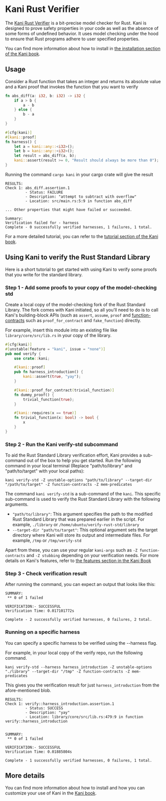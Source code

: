 # Kani Rust Verifier

The [Kani Rust Verifier](https://github.com/model-checking/kani) is a bit-precise model checker for Rust.
Kani is designed to prove safety properties in your code as well as
the absence of some forms of undefined behavior. It uses model checking under the hood to ensure that
Rust programs adhere to user specified properties.

You can find more information about how to install in [the installation section of the Kani book](https://model-checking.github.io/kani/install-guide.html).

## Usage

Consider a Rust function that takes an integer and returns its absolute value and
a Kani proof that invokes the function that you want to verify

``` rust
fn abs_diff(a: i32, b: i32) -> i32 {
    if a > b {
        a - b
    } else {
        b - a
    }
}

#[cfg(kani)]
#[kani::proof]
fn harness() {
    let a = kani::any::<i32>();
    let b = kani::any::<i32>();
    let result = abs_diff(a, b);
    kani::assert(result >= 0, "Result should always be more than 0");
}
```

Running the command `cargo kani` in your cargo crate will give the result

```
RESULTS:
Check 1: abs_diff.assertion.1
         - Status: FAILURE
         - Description: "attempt to subtract with overflow"
         - Location: src/main.rs:5:9 in function abs_diff

... Other properties that might have failed or succeeded.

Summary:
Verification failed for - harness
Complete - 0 successfully verified harnesses, 1 failures, 1 total.
```

For a more detailed tutorial, you can refer to the [tutorial section of the Kani book](https://model-checking.github.io/kani/kani-tutorial.html).

## Using Kani to verify the Rust Standard Library

Here is a short tutorial to get started with using Kani to verify some proofs that you write for the standard library.

### Step 1 - Add some proofs to your copy of the model-checking std

Create a local copy of the model-checking fork of the Rust Standard Library. The fork comes with Kani initiated, so all you'll need to do is to call Kani's
building-block APIs (such as
`assert`, `assume`, `proof` and [function-contracts](https://github.com/model-checking/kani/blob/main/rfc/src/rfcs/0009-function-contracts.md) such as `proof_for_contract` and `fake_function`) directly.

For example, insert this module into an existing file like `library/core/src/lib.rs` in your copy of the library.

``` rust
#[cfg(kani)]
#[unstable(feature = "kani", issue = "none")]
pub mod verify {
    use crate::kani;

    #[kani::proof]
    pub fn harness_introduction() {
        kani::assert(true, "yay");
    }

    #[kani::proof_for_contract(trivial_function)]
    fn dummy_proof() {
        trivial_function(true);
    }

    #[kani::requires(x == true)]
    fn trivial_function(x: bool) -> bool {
        x
    }
}
```

### Step 2 - Run the Kani verify-std subcommand

To aid the Rust Standard Library verification effort, Kani provides a sub-command out of the box to help you get started.
Run the following command in your local terminal (Replace "path/to/library" and "path/to/target" with your local paths):

```
kani verify-std -Z unstable-options "path/to/library" --target-dir "/path/to/target" -Z function-contracts -Z mem-predicates
```

The command `kani verify-std` is a sub-command of the `kani`. This specific sub-command is used to verify the Rust Standard Library with the following arguments.

- `"path/to/library"`: This argument specifies the path to the modified Rust Standard Library that was prepared earlier in the script. For example, `./library` or `/home/ubuntu/verify-rust-std/library`
- `--target-dir "path/to/target"`: This optional argument sets the target directory where Kani will store its output and intermediate files. For example, `/tmp` or `/tmp/verify-std`

Apart from these, you can use your regular `kani-args` such as `-Z function-contracts` and `-Z stubbing` depending on your verification needs.
For more details on Kani's features, refer to [the features section in the Kani Book](https://model-checking.github.io/kani/reference/attributes.html)

### Step 3 - Check verification result

After running the command, you can expect an output that looks like this:

```
SUMMARY:
 ** 0 of 1 failed

VERIFICATION:- SUCCESSFUL
Verification Time: 0.017101772s

Complete - 2 successfully verified harnesses, 0 failures, 2 total.
```

### Running on a specific harness

You can specify a specific harness to be verified using the --harness flag.

For example, in your local copy of the verify repo, run the following command.
```
kani verify-std --harness harness_introduction -Z unstable-options "./library" --target-dir "/tmp" -Z function-contracts -Z mem-predicates
```

This gives you the verification result for just `harness_introduction` from the afore-mentioned blob.

```
RESULTS:
Check 1: verify::harness_introduction.assertion.1
         - Status: SUCCESS
         - Description: "yay"
         - Location: library/core/src/lib.rs:479:9 in function verify::harness_introduction


SUMMARY:
 ** 0 of 1 failed

VERIFICATION:- SUCCESSFUL
Verification Time: 0.01885804s

Complete - 1 successfully verified harnesses, 0 failures, 1 total.
```

## More details

You can find more information about how to install and how you can customize your use of Kani in the
[Kani book](https://model-checking.github.io/kani/).

